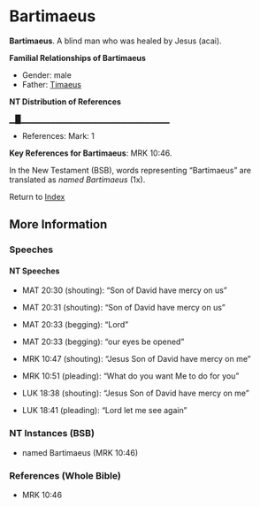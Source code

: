 # Bartimaeus
**Bartimaeus**. 
A blind man who was healed by Jesus (acai). 




**Familial Relationships of Bartimaeus**


* Gender: male
* Father: [Timaeus](Timaeus.md)


**NT Distribution of References**

▁█▁▁▁▁▁▁▁▁▁▁▁▁▁▁▁▁▁▁▁▁▁▁▁▁▁
* References: Mark: 1



**Key References for Bartimaeus**: 
MRK 10:46. 




In the New Testament (BSB), words representing “Bartimaeus” are translated as 
*named Bartimaeus* (1x). 


Return to [Index](00-Index.md)

## More Information

### Speeches

#### NT Speeches

* MAT 20:30 (shouting): “Son of David have mercy on us”

* MAT 20:31 (shouting): “Son of David have mercy on us”

* MAT 20:33 (begging): “Lord”

* MAT 20:33 (begging): “our eyes be opened”

* MRK 10:47 (shouting): “Jesus Son of David have mercy on me”

* MRK 10:51 (pleading): “What do you want Me to do for you”

* LUK 18:38 (shouting): “Jesus Son of David have mercy on me”

* LUK 18:41 (pleading): “Lord let me see again”

### NT Instances (BSB)

* named Bartimaeus (MRK 10:46)



### References (Whole Bible)

* MRK 10:46



